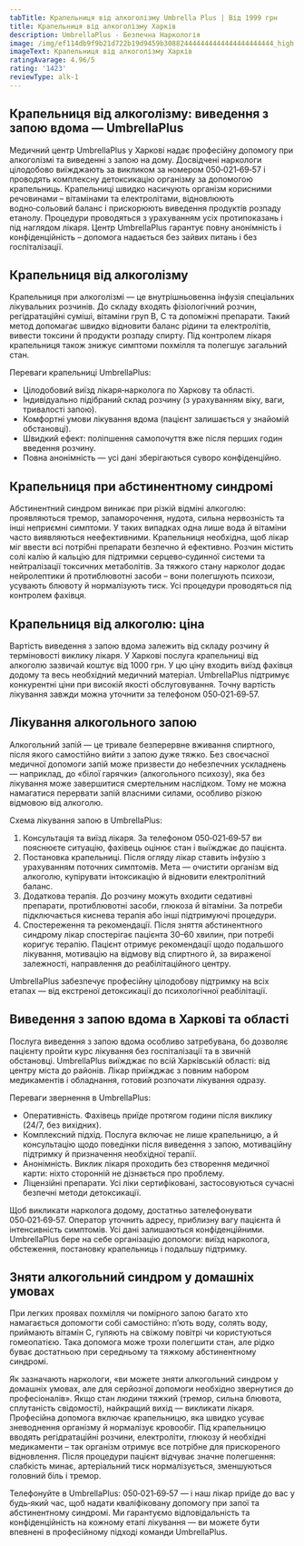 ```yaml
---
tabTitle: Крапельниця від алкоголізму Umbrella Plus | Від 1999 грн
title: Крапельниця від алкоголізму Харків
description: UmbrellaPlus - Безпечна Наркологія
image: /img/ef114db9f9b21d722b19d9459b308824444444444444444444444_high.jpg
imageText: Крапельниця від алкоголізму Харків
ratingAvarage: 4.96/5
rating: '1423'
reviewType: alk-1
---
```


## Крапельниця від алкоголізму: виведення з запою вдома — UmbrellaPlus

Медичний центр UmbrellaPlus у Харкові надає професійну допомогу при алкоголізмі та виведенні з запою на дому. Досвідчені наркологи цілодобово виїжджають за викликом за номером 050‑021‑69‑57 і проводять комплексну детоксикацію організму за допомогою крапельниць. Крапельниці швидко насичують організм корисними речовинами – вітамінами та електролітами, відновлюють водно‑сольовий баланс і прискорюють виведення продуктів розпаду етанолу. Процедури проводяться з урахуванням усіх протипоказань і під наглядом лікаря. Центр UmbrellaPlus гарантує повну анонімність і конфіденційність – допомога надається без зайвих питань і без госпіталізації.

## Крапельниця від алкоголізму

Крапельниця при алкоголізмі — це внутрішньовенна інфузія спеціальних лікувальних розчинів. До складу входять фізіологічний розчин, регідратаційні суміші, вітаміни груп B, C та допоміжні препарати. Такий метод допомагає швидко відновити баланс рідини та електролітів, вивести токсини й продукти розпаду спирту. Під контролем лікаря крапельниця також знижує симптоми похмілля та полегшує загальний стан.

Переваги крапельниці UmbrellaPlus:

* Цілодобовий виїзд лікаря‑нарколога по Харкову та області. 
* Індивідуально підібраний склад розчину (з урахуванням віку, ваги, тривалості запою). 
* Комфортні умови лікування вдома (пацієнт залишається у знайомій обстановці). 
* Швидкий ефект: поліпшення самопочуття вже після перших годин введення розчину. 
* Повна анонімність — усі дані зберігаються суворо конфіденційно. 

## Крапельниця при абстинентному синдромі

Абстинентний синдром виникає при різкій відміні алкоголю: проявляються тремор, запаморочення, нудота, сильна нервозність та інші неприємні симптоми. У таких випадках одна лише вода й вітаміни часто виявляються неефективними. Крапельниця необхідна, щоб лікар міг ввести всі потрібні препарати безпечно й ефективно. Розчин містить солі калію й кальцію для підтримки серцево‑судинної системи та нейтралізації токсичних метаболітів. За тяжкого стану нарколог додає нейролептики й протиблювотні засоби – вони полегшують психози, усувають блювоту й нормалізують тиск. Усі процедури проводяться під контролем фахівця.

## Крапельниця від алкоголю: ціна

Вартість виведення з запою вдома залежить від складу розчину й терміновості виклику лікаря. У Харкові послуга крапельниці від алкоголю зазвичай коштує від 1000 грн. У цю ціну входить виїзд фахівця додому та весь необхідний медичний матеріал. UmbrellaPlus підтримує конкурентні ціни при високій якості обслуговування. Точну вартість лікування завжди можна уточнити за телефоном 050‑021‑69‑57.

## Лікування алкогольного запою

Алкогольний запій — це тривале безперервне вживання спиртного, після якого самостійно вийти з запою дуже тяжко. Без своєчасної медичної допомоги запій може призвести до небезпечних ускладнень — наприклад, до «білої гарячки» (алкогольного психозу), яка без лікування може завершитися смертельним наслідком. Тому не можна намагатися перервати запій власними силами, особливо різкою відмовою від алкоголю.

Схема лікування запою в UmbrellaPlus:

1. Консультація та виїзд лікаря. За телефоном 050‑021‑69‑57 ви пояснюєте ситуацію, фахівець оцінює стан і выїжджає до пацієнта. 
2. Постановка крапельниці. Після огляду лікар ставить інфузію з урахуванням поточних симптомів. Мета — очистити організм від алкоголю, купірувати інтоксикацію й відновити електролітний баланс. 
3. Додаткова терапія. До розчину можуть входити седативні препарати, протиблювотні засоби, глюкоза й вітаміни. За потреби підключається киснева терапія або інші підтримуючі процедури. 
4. Спостереження та рекомендації. Після зняття абстинентного синдрому лікар спостерігає пацієнта 30–60 хвилин, при потребі коригує терапію. Пацієнт отримує рекомендації щодо подальшого лікування, мотивацію на відмову від спиртного й, за вираженої залежності, направлення до реабілітаційного центру. 

UmbrellaPlus забезпечує професійну цілодобову підтримку на всіх етапах — від екстреної детоксикації до психологічної реабілітації.

## Виведення з запою вдома в Харкові та області

Послуга виведення з запою вдома особливо затребувана, бо дозволяє пацієнту пройти курс лікування без госпіталізації та в звичній обстановці. UmbrellaPlus виїжджає по всій Харківській області: від центру міста до районів. Лікар приїжджає з повним набором медикаментів і обладнання, готовий розпочати лікування одразу.

Переваги звернення в UmbrellaPlus:

* Оперативність. Фахівець приїде протягом години після виклику (24/7, без вихідних). 
* Комплексний підхід. Послуга включає не лише крапельницю, а й консультацію щодо поведінки після виведення з запою, мотиваційну підтримку й призначення необхідної терапії. 
* Анонімність. Виклик лікаря проходить без створення медичної карти: ніхто сторонній не дізнається про проблему. 
* Ліцензійні препарати. Усі ліки сертифіковані, застосовуються сучасні безпечні методи детоксикації. 

Щоб викликати нарколога додому, достатньо зателефонувати 050‑021‑69‑57. Оператор уточнить адресу, приблизну вагу пацієнта й інтенсивність симптомів. Усі дані залишаються конфіденційними. UmbrellaPlus бере на себе організацію допомоги: виїзд нарколога, обстеження, постановку крапельниць і подальшу підтримку.

## Зняти алкогольний синдром у домашніх умовах

При легких проявах похмілля чи помірного запою багато хто намагається допомогти собі самостійно: п’ють воду, солять воду, приймають вітамін C, гуляють на свіжому повітрі чи користуються гомеопатією. Така допомога може трохи полегшити стан, але рідко буває достатньою при середньому та тяжкому абстинентному синдромі.

Як зазначають наркологи, «ви можете зняти алкогольний синдром у домашніх умовах, але для серйозної допомоги необхідно звернутися до професіоналів». Якщо стан людини тяжкий (тремор, сильна блювота, сплутаність свідомості), найкращий вихід — викликати лікаря. Професійна допомога включає крапельницю, яка швидко усуває зневоднення організму й нормалізує кровообіг. Під крапельницю вводять регідратаційні розчини, електроліти, глюкозу й необхідні медикаменти – так організм отримує все потрібне для прискореного відновлення. Після процедури пацієнт відчуває значне полегшення: слабкість минає, артеріальний тиск нормалізується, зменшуються головний біль і тремор.

Телефонуйте в UmbrellaPlus: 050‑021‑69‑57 — і наш лікар приїде до вас у будь‑який час, щоб надати кваліфіковану допомогу при запої та абстинентному синдромі. Ми гарантуємо відповідальність та конфіденційність на кожному етапі лікування — ви можете бути впевнені в професійному підході команди UmbrellaPlus.
